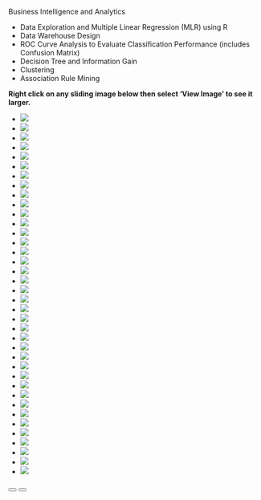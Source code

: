 Business Intelligence and Analytics

* Data Exploration and Multiple Linear Regression (MLR) using R
* Data Warehouse Design
* ROC Curve Analysis to Evaluate Classification Performance (includes Confusion Matrix)
* Decision Tree and Information Gain
* Clustering
* Association Rule Mining

**Right click on any sliding image below then select ‘View Image’ to see it larger.**
   <section style="position:relative">
        <div class="blogGlide fullWidth gliderMargin">
        <div class="glide__track" data-glide-el="track">
          <ul class="glide__slides">
            <li class="glide__slide">
              <img src="../assets/img/theme/6201assignments2019_Page_01.png">
            </li>
            <li class="glide__slide">
              <img src="../assets/img/theme/6201assignments2019_Page_02.png">
            </li>
            <li class="glide__slide">
              <img src="../assets/img/theme/6201assignments2019_Page_03.png">
            </li>
            <li class="glide__slide">
              <img src="../assets/img/theme/6201assignments2019_Page_04.png">
            </li>
            <li class="glide__slide">
              <img src="../assets/img/theme/6201assignments2019_Page_05.png">
            </li>
             <li class="glide__slide">
              <img src="../assets/img/theme/6201assignments2019_Page_06.png">
            </li>
            <li class="glide__slide">
              <img src="../assets/img/theme/6201assignments2019_Page_07.png">
            </li>
              <li class="glide__slide">
              <img src="../assets/img/theme/6201assignments2019_Page_08.png">
            </li>
            <li class="glide__slide">
              <img src="../assets/img/theme/6201assignments2019_Page_09.png">
            </li>
            <li class="glide__slide">
              <img src="../assets/img/theme/6201assignments2019_Page_11.png">
            </li>
            <li class="glide__slide">
              <img src="../assets/img/theme/6201assignments2019_Page_12.png">
            </li>
            <li class="glide__slide">
              <img src="../assets/img/theme/6201assignments2019_Page_13.png">
            </li>
            <li class="glide__slide">
              <img src="../assets/img/theme/6201assignments2019_Page_14.png">
            </li>
            <li class="glide__slide">
              <img src="../assets/img/theme/6201assignments2019_Page_15.png">
            </li>
             <li class="glide__slide">
              <img src="../assets/img/theme/6201assignments2019_Page_16.png">
            </li>
            <li class="glide__slide">
              <img src="../assets/img/theme/6201assignments2019_Page_17.png">
            </li>
            <li class="glide__slide">
              <img src="../assets/img/theme/6201assignments2019_Page_18.png">
            </li>
            <li class="glide__slide">
              <img src="../assets/img/theme/6201assignments2019_Page_19.png">
            </li>
            <li class="glide__slide">
              <img src="../assets/img/theme/6201assignments2019_Page_20.png">
            </li>
            <li class="glide__slide">
              <img src="../assets/img/theme/6201assignments2019_Page_21.png">
            </li>
            <li class="glide__slide">
              <img src="../assets/img/theme/6201assignments2019_Page_22.png">
            </li>
            <li class="glide__slide">
              <img src="../assets/img/theme/6201assignments2019_Page_23.png">
            </li>
            <li class="glide__slide">
              <img src="../assets/img/theme/6201assignments2019_Page_24.png">
            </li>
            <li class="glide__slide">
              <img src="../assets/img/theme/6201assignments2019_Page_32.png">
            </li>
             <li class="glide__slide">
              <img src="../assets/img/theme/6201assignments2019_Page_33.png">
            </li>
            <li class="glide__slide">
              <img src="../assets/img/theme/6201assignments2019_Page_34.png">
            </li>
             <li class="glide__slide">
              <img src="../assets/img/theme/6201assignments2019_Page_35.png">
            </li>
            <li class="glide__slide">
              <img src="../assets/img/theme/6201assignments2019_Page_36.png">
            </li>
            <li class="glide__slide">
              <img src="../assets/img/theme/6201assignments2019_Page_37.png">
            </li>
            <li class="glide__slide">
              <img src="../assets/img/theme/6201assignments2019_Page_38.png">
            </li>
            <li class="glide__slide">
              <img src="../assets/img/theme/6201assignments2019_Page_39.png">
            </li>
             <li class="glide__slide">
              <img src="../assets/img/theme/6201assignments2019_Page_40.png">
            </li>
            <li class="glide__slide">
              <img src="../assets/img/theme/6201assignments2019_Page_41.png">
            </li>
            <li class="glide__slide">
              <img src="../assets/img/theme/6201assignments2019_Page_43.png">
            </li>
             <li class="glide__slide">
              <img src="../assets/img/theme/6201assignments2019_Page_45.png">
            </li>
            <li class="glide__slide">
              <img src="../assets/img/theme/6201assignments2019_Page_46.png">
            </li>
            <li class="glide__slide">
              <img src="../assets/img/theme/6201assignments2019_Page_47.png">
            </li>
            <li class="glide__slide">
              <img src="../assets/img/theme/6201assignments2019_Page_48.png">
            </li>
         </ul>
        </div>
        <div class="glide__arrows d-flex justify-content-center mt-4 position-static" data-glide-el="controls">
          <button class="glide__arrow text-default position-static" data-glide-dir="<"><i class="ni ni-bold-left"></i></button>
          <button class="glide__arrow text-default position-static" data-glide-dir=">"><i class="ni ni-bold-right"></i></button>
        </div>
      </div>
    </section>
